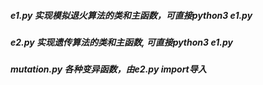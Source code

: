 ##### e1.py    实现模拟退火算法的类和主函数，可直接python3 e1.py

##### e2.py    实现遗传算法的类和主函数, 可直接python3 e1.py

##### mutation.py 各种变异函数，由e2.py import导入

